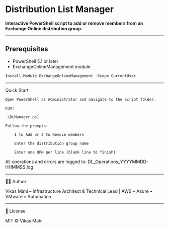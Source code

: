 # Distribution List Manager

**Interactive PowerShell script to add or remove members from an Exchange Online distribution group.**

---

## Prerequisites

- PowerShell 5.1 or later  
- ExchangeOnlineManagement module  

```powershell
Install-Module ExchangeOnlineManagement -Scope CurrentUser
```
---

Quick Start

    Open PowerShell as Administrator and navigate to the script folder.

    Run:

    .\DLManager.ps1

    Follow the prompts:

        1 to Add or 2 to Remove members

        Enter the distribution group name

        Enter one UPN per line (blank line to finish)

All operations and errors are logged to:
DL_Operations_YYYYMMDD-HHMMSS.log

---

👨‍💻 Author

Vikas Mahi – Infrastructure Architect & Technical Lead | AWS • Azure • VMware • Automation

---

📜 License

MIT © Vikas Mahi
